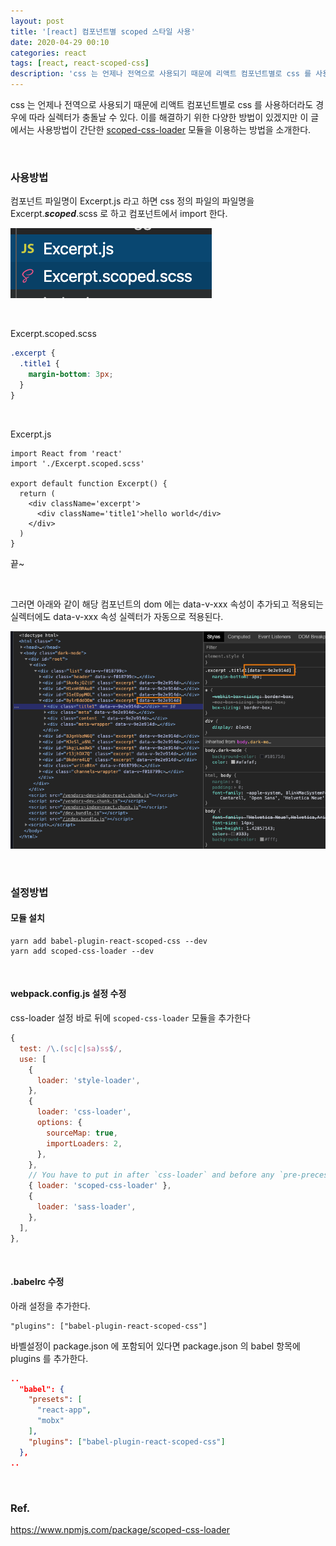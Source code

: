 ```yaml
---
layout: post
title: '[react] 컴포넌트별 scoped 스타일 사용'
date: 2020-04-29 00:10
categories: react
tags: [react, react-scoped-css]
description: 'css 는 언제나 전역으로 사용되기 때문에 리액트 컴포넌트별로 css 를 사용하더라도 경우에 따라 실렉터가 충돌날 수 있다. 이를 해결하기 위한 다양한 방법이 있겠지만 이 글에서는 사용방법이 간단한 scoped-css-loader 모듈을 이용하는 방법을 소개한다.'
---
```


css 는 언제나 전역으로 사용되기 때문에 리액트 컴포넌트별로 css 를 사용하더라도 경우에 따라 실렉터가 충돌날 수 있다. 이를 해결하기 위한 다양한 방법이 있겠지만 이 글에서는 사용방법이 간단한 [scoped-css-loader](https://www.npmjs.com/package/scoped-css-loader) 모듈을 이용하는 방법을 소개한다.

<br>

### 사용방법

컴포넌트 파일명이 Excerpt.js 라고 하면 css 정의 파일의 파일명을 Excerpt.**_scoped_**.scss 로 하고 컴포넌트에서 import 한다.

![](./scoped-scss-1.png)

<br>

Excerpt.scoped.scss

```scss
.excerpt {
  .title1 {
    margin-bottom: 3px;
  }
}
```

<br>

Excerpt.js

```jsx{6,7}
import React from 'react'
import './Excerpt.scoped.scss'

export default function Excerpt() {
  return (
    <div className='excerpt'>
      <div className='title1'>hello world</div>
    </div>
  )
}
```

끝~

<br>

그러면 아래와 같이 해당 컴포넌트의 dom 에는 data-v-xxx 속성이 추가되고 적용되는 실렉터에도 data-v-xxx 속성 실렉터가 자동으로 적용된다.

![](./scoped-scss-2.png)

<br>

### 설정방법

#### 모듈 설치

```
yarn add babel-plugin-react-scoped-css --dev
yarn add scoped-css-loader --dev
```

<br>

#### webpack.config.js 설정 수정

css-loader 설정 바로 뒤에 `scoped-css-loader` 모듈을 추가한다

```js
{
  test: /\.(sc|c|sa)ss$/,
  use: [
    {
      loader: 'style-loader',
    },
    {
      loader: 'css-loader',
      options: {
        sourceMap: true,
        importLoaders: 2,
      },
    },
    // You have to put in after `css-loader` and before any `pre-precessing loader`
    { loader: 'scoped-css-loader' },
    {
      loader: 'sass-loader',
    },
  ],
},
```

<br>

#### .babelrc 수정

아래 설정을 추가한다.

```
"plugins": ["babel-plugin-react-scoped-css"]
```

바벨설정이 package.json 에 포함되어 있다면 package.json 의 babel 항목에 plugins 를 추가한다.

```json
..
  "babel": {
    "presets": [
      "react-app",
      "mobx"
    ],
    "plugins": ["babel-plugin-react-scoped-css"]
  },
..
```

<br>

### Ref.

https://www.npmjs.com/package/scoped-css-loader
